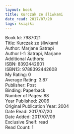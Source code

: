 ```yaml
---
layout: book
title: Kurczak ze śliwkami
date_read: 2017/07/20
tags: książki
---
```


Book Id: 7987021<br />
Title: Kurczak ze śliwkami<br />
Author: Marjane Satrapi<br />
Author l-f: Satrapi, Marjane<br />
Additional Authors: <br />
ISBN: 8392442601<br />
ISBN13: 9788392442608<br />
My Rating: 0<br />
Average Rating: 3.87<br />
Publisher: Post<br />
Binding: Paperback<br />
Number of Pages: 88<br />
Year Published: 2006<br />
Original Publication Year: 2004<br />
Date Read: 2017/07/20<br />
Date Added: 2017/07/09<br />
Exclusive Shelf: read<br />
Read Count: 1<br />


